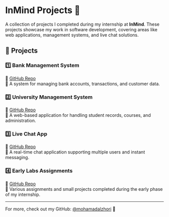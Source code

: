 # InMind Projects 🚀  

A collection of projects I completed during my internship at **InMind**. These projects showcase my work in software development, covering areas like web applications, management systems, and live chat solutions.  

## 📌 Projects  

### 1️⃣ Bank Management System  
🔗 [GitHub Repo](https://github.com/mohamadalzhori/Bank-Management-System)  
📄 A system for managing bank accounts, transactions, and customer data.  

### 2️⃣ University Management System  
🔗 [GitHub Repo](https://github.com/mohamadalzhori/UMS)  
📄 A web-based application for handling student records, courses, and administration.  

### 3️⃣ Live Chat App  
🔗 [GitHub Repo](https://github.com/mohamadalzhori/LiveChatApp)  
📄 A real-time chat application supporting multiple users and instant messaging.  

### 4️⃣ Early Labs Assignments  
🔗 [GitHub Repo](https://github.com/mohamadalzhori/BE)  
📄 Various assignments and small projects completed during the early phase of my internship.  

---  
For more, check out my GitHub: [@mohamadalzhori](https://github.com/mohamadalzhori) 🚀  
